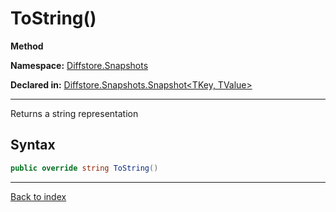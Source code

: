 # ToString()

**Method**

**Namespace:** [Diffstore.Snapshots](Diffstore.Snapshots.md)

**Declared in:** [Diffstore.Snapshots.Snapshot<TKey, TValue>](Diffstore.Snapshots.Snapshot{TKey,TValue}.md)

------



Returns a string representation


## Syntax

```csharp
public override string ToString()
```

------

[Back to index](index.md)